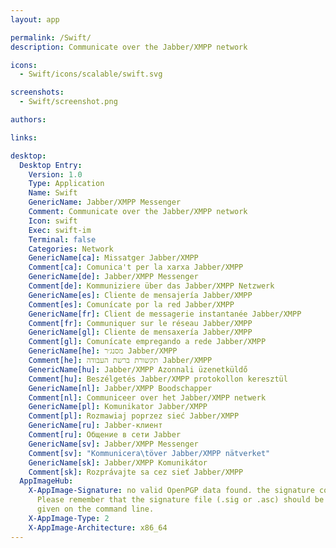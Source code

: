 ```yaml
---
layout: app

permalink: /Swift/
description: Communicate over the Jabber/XMPP network

icons:
  - Swift/icons/scalable/swift.svg

screenshots:
  - Swift/screenshot.png

authors:

links:

desktop:
  Desktop Entry:
    Version: 1.0
    Type: Application
    Name: Swift
    GenericName: Jabber/XMPP Messenger
    Comment: Communicate over the Jabber/XMPP network
    Icon: swift
    Exec: swift-im
    Terminal: false
    Categories: Network
    GenericName[ca]: Missatger Jabber/XMPP
    Comment[ca]: Comunica't per la xarxa Jabber/XMPP
    GenericName[de]: Jabber/XMPP Messenger
    Comment[de]: Kommuniziere über das Jabber/XMPP Netzwerk
    GenericName[es]: Cliente de mensajería Jabber/XMPP
    Comment[es]: Comunícate por la red Jabber/XMPP
    GenericName[fr]: Client de messagerie instantanée Jabber/XMPP
    Comment[fr]: Communiquer sur le réseau Jabber/XMPP
    GenericName[gl]: Cliente de mensaxería Jabber/XMPP
    Comment[gl]: Comunícate empregando a rede Jabber/XMPP
    GenericName[he]: מסנג׳ר Jabber/XMPP
    Comment[he]: תקשורת ברשת העבודה Jabber/XMPP
    GenericName[hu]: Jabber/XMPP Azonnali üzenetküldő
    Comment[hu]: Beszélgetés Jabber/XMPP protokollon keresztül
    GenericName[nl]: Jabber/XMPP Boodschapper
    Comment[nl]: Communiceer over het Jabber/XMPP netwerk
    GenericName[pl]: Komunikator Jabber/XMPP
    Comment[pl]: Rozmawiaj poprzez sieć Jabber/XMPP
    GenericName[ru]: Jabber-клиент
    Comment[ru]: Общение в сети Jabber
    GenericName[sv]: Jabber/XMPP Messenger
    Comment[sv]: "Kommunicera\töver Jabber/XMPP nätverket"
    GenericName[sk]: Jabber/XMPP Komunikátor
    Comment[sk]: Rozprávajte sa cez sieť Jabber/XMPP
  AppImageHub:
    X-AppImage-Signature: no valid OpenPGP data found. the signature could not be verified.
      Please remember that the signature file (.sig or .asc) should be the first file
      given on the command line.
    X-AppImage-Type: 2
    X-AppImage-Architecture: x86_64
---
```


